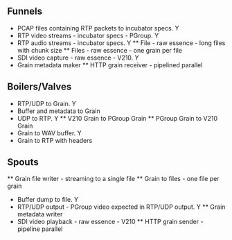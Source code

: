 

## Funnels

* PCAP files containing RTP packets to incubator specs. Y
* RTP video streams - incubator specs - PGroup. Y
* RTP audio streams - incubator specs. Y
** File - raw essence - long files with chunk size
** Files - raw essence - one grain per file
* SDI video capture - raw essence - V210. Y
* Grain metadata maker
** HTTP grain receiver - pipelined parallel

## Boilers/Valves

* RTP/UDP to Grain. Y
* Buffer and metadata to Grain
* UDP to RTP. Y
** V210 Grain to PGroup Grain
** PGroup Grain to V210 Grain
* Grain to WAV buffer. Y
* Grain to RTP with headers

## Spouts

** Grain file writer - streaming to a single file
** Grain to files - one file per grain
* Buffer dump to file. Y
* RTP/UDP output - PGroup video expected in RTP/UDP output. Y
** Grain metadata writer
* SDI video playback - raw essence - V210
** HTTP grain sender - pipeline parallel
